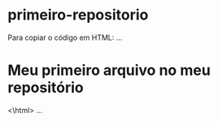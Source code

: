 # primeiro-repositorio

Para copiar o código  em HTML:
...
<html>
        <h1> Meu primeiro arquivo no meu repositório</h1>
<\html>
...
